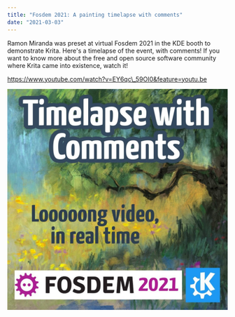 ```yaml
---
title: "Fosdem 2021: A painting timelapse with comments"
date: "2021-03-03"
---
```


Ramon Miranda was preset at virtual Fosdem 2021 in the KDE booth to demonstrate Krita. Here's a timelapse of the event, with comments! If you want to know more about the free and open source software community where Krita came into existence, watch it!

https://www.youtube.com/watch?v=EY6qc\_59OI0&feature=youtu.be

[![](images/promo-Fosdem-Krita-2021-1024px-1024x1024.jpg)](https://krita.org/wp-content/uploads/2021/03/promo-Fosdem-Krita-2021-1024px.jpg)
